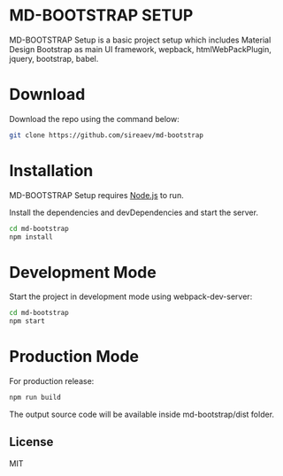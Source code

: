 # MD-BOOTSTRAP SETUP

MD-BOOTSTRAP Setup is a basic project setup which includes Material Design Bootstrap as main UI framework, wepback, htmlWebPackPlugin, jquery, bootstrap, babel.

# Download

Download the repo using the command below:
```sh
git clone https://github.com/sireaev/md-bootstrap
```

# Installation

MD-BOOTSTRAP Setup requires [Node.js](https://nodejs.org/) to run.

Install the dependencies and devDependencies and start the server.

```sh
cd md-bootstrap
npm install
```

# Development Mode

Start the project in development mode using webpack-dev-server:
```sh
cd md-bootstrap
npm start
```

# Production Mode

For production release:
```sh
npm run build
```

The output source code will be available inside md-bootstrap/dist folder.

License
----

MIT